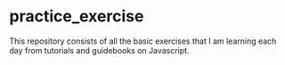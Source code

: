 # practice_exercise
This repository consists of all the basic exercises that I am learning each day from tutorials and guidebooks on Javascript.
